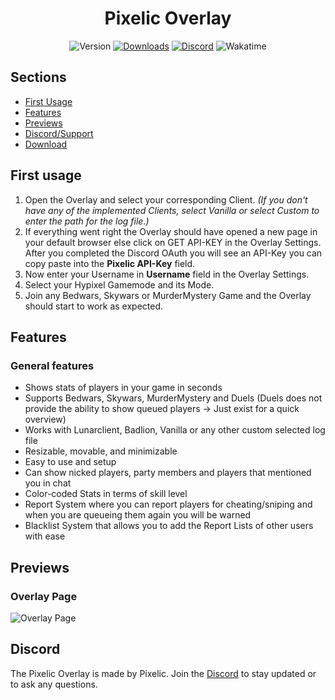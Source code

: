 <div align="center">
    <h1>Pixelic Overlay</h1>
</div>
<div align="center">
    <a><img src="https://img.shields.io/github/package-json/v/pixelicc/pixelic-overlay" alt="Version"></a>
    <a href="https://github.com/Pixelicc/Pixelic-Overlay/releases"><img src="https://img.shields.io/github/downloads/pixelicc/pixelic-overlay/total" alt="Downloads"></a>
    <a href="https://discord.com/invite/2vAuyVvdwj"><img src="https://img.shields.io/discord/926873163411910746?color=7289DA&label=Discord" alt="Discord"></a>
    <a><img src="https://wakatime.com/badge/user/fdd9682f-df58-46bb-9b10-374601d7f52d/project/4b12db36-4d51-4adb-bc90-3b45c943c02d.svg" alt="Wakatime"></a>
</div>

## Sections

- [First Usage](#first-usage)
- [Features](#features)
- [Previews](#overlay-page)
- [Discord/Support](#discord)
- [Download](https://github.com/pixelicc/pixelic-overlay/releases/latest)

## First usage

1. Open the Overlay and select your corresponding Client. _(If you don't have any of the implemented Clients, select Vanilla or select Custom to enter the path for the log file.)_
2. If everything went right the Overlay should have opened a new page in your default browser else click on GET API-KEY in the Overlay Settings. After you completed the Discord OAuth you will see an API-Key you can copy paste into the **Pixelic API-Key** field.
3. Now enter your Username in **Username** field in the Overlay Settings.
4. Select your Hypixel Gamemode and its Mode.
5. Join any Bedwars, Skywars or MurderMystery Game and the Overlay should start to work as expected.

## Features

### General features

- Shows stats of players in your game in seconds
- Supports Bedwars, Skywars, MurderMystery and Duels (Duels does not provide the ability to show queued players -> Just exist for a quick overview)
- Works with Lunarclient, Badlion, Vanilla or any other custom selected log file
- Resizable, movable, and minimizable
- Easy to use and setup
- Can show nicked players, party members and players that mentioned you in chat
- Color-coded Stats in terms of skill level
- Report System where you can report players for cheating/sniping and when you are queueing them again you will be warned
- Blacklist System that allows you to add the Report Lists of other users with ease

## Previews

### Overlay Page

![Overlay Page](https://github.com/Pixelicc/Pixelic-Overlay/assets/69585766/2d602b0f-adbc-416e-8026-b7886c7bcdb0)

## Discord

The Pixelic Overlay is made by Pixelic.
Join the [Discord](https://discord.com/invite/2vAuyVvdwj) to stay updated or to ask any questions.

